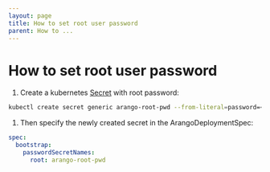 ```yaml
---
layout: page
title: How to set root user password
parent: How to ...
---
```


# How to set root user password

1) Create a kubernetes [Secret](https://kubernetes.io/docs/tasks/configmap-secret/managing-secret-using-kubectl/) with root password:
```bash
kubectl create secret generic arango-root-pwd --from-literal=password=<paste_your_password_here> --from-literal=username=root
```

1) Then specify the newly created secret in the ArangoDeploymentSpec:
```yaml
spec:
  bootstrap:
    passwordSecretNames:
      root: arango-root-pwd
```